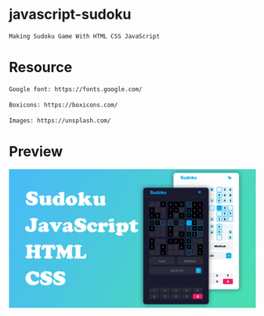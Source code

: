 # javascript-sudoku

    Making Sudoku Game With HTML CSS JavaScript

# Resource

    Google font: https://fonts.google.com/

    Boxicons: https://boxicons.com/

    Images: https://unsplash.com/

# Preview

!["Make Sudoku Game With HTML CSS JavaScript"](https://github.com/codewithsujan/Sudoku-Game/blob/main/image_sudoku_preview.jpg "Make Sudoku Game With HTML CSS JavaScript")

